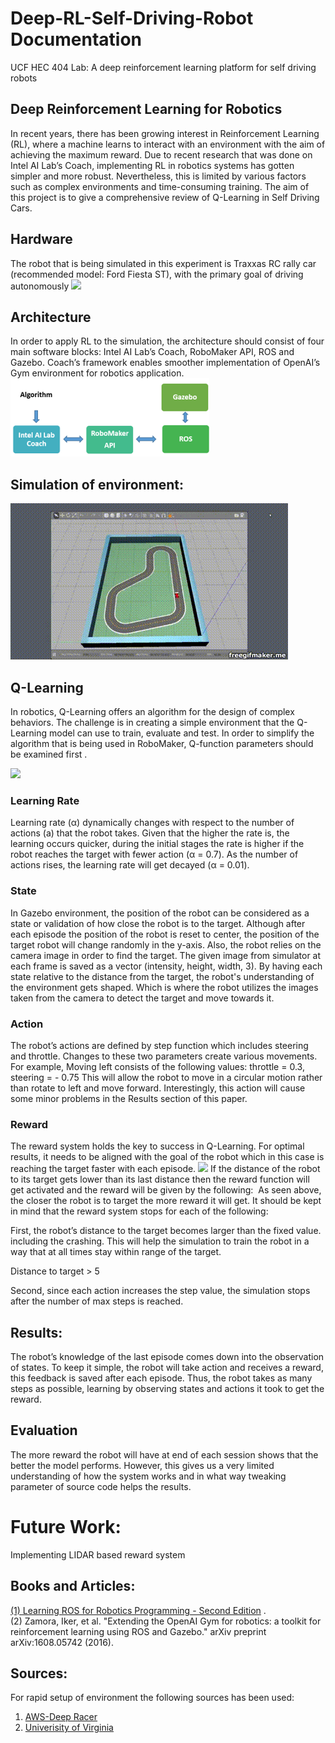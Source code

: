 # Deep-RL-Self-Driving-Robot Documentation

UCF HEC 404 Lab: A deep reinforcement learning platform for self driving robots

## Deep Reinforcement Learning for Robotics 
In recent years, there has been growing interest in Reinforcement Learning (RL), where a machine learns to interact with an environment with the aim of achieving the maximum reward. Due to recent research that was done on Intel AI Lab’s Coach, implementing RL in robotics systems has gotten simpler and more robust. Nevertheless, this is limited by various factors such as complex environments and time-consuming training. The aim of this project is to give a comprehensive review of Q-Learning in Self Driving Cars.

## Hardware
The robot that is being simulated in this experiment is Traxxas RC rally car (recommended model: Ford Fiesta ST), with the primary goal of driving autonomously 
![](robot.gif)  
## Architecture 
In order to apply RL to the simulation, the architecture should consist of four main software blocks: Intel AI Lab’s Coach, RoboMaker API, ROS and Gazebo. Coach’s framework enables smoother implementation of OpenAI’s Gym environment for robotics application.    
![](Algorithm.PNG)
## Simulation of environment:
![RL_Demo.gif](RL_Demo.gif)     

## Q-Learning 
In robotics, Q-Learning offers an algorithm for the design of complex behaviors. The challenge is in creating a simple environment that the Q-Learning model can use to train, evaluate and test. In order to simplify the algorithm that is being used in RoboMaker, Q-function parameters should be examined first .

![](My-Architecture.gif)
### Learning Rate
Learning rate (α) dynamically changes with respect to the number of actions (a) that the robot takes. Given that the higher the rate is, the learning occurs quicker, during the initial stages the rate is higher if the robot reaches the target with fewer action (α = 0.7). As the number of actions rises, the learning rate will get decayed (α = 0.01).
### State
In Gazebo environment, the position of the robot can be considered as a state or validation of how close the robot is to the target.
Although after each episode the position of the robot is reset to center, the position of the target robot will change randomly in the y-axis. 
Also, the robot relies on the camera image in order to find the target. The given image from simulator at each frame is saved as a vector (intensity, height, width, 3). By having each state relative to the distance from the target, the robot's understanding of the environment gets shaped. Which is where the robot utilizes the images taken from the camera to detect the target and move towards it.   
### Action
The robot’s actions are defined by step function which includes steering and throttle.
Changes to these two parameters create various movements. For example, Moving left consists of the following values:
throttle = 0.3, steering = - 0.75
This will allow the robot to move in a circular motion rather than rotate to left and move forward. Interestingly, this action will cause some minor problems in the Results section of this paper.   
### Reward
The reward system holds the key to success in Q-Learning. For optimal results, it needs to be aligned with the goal of the robot which in this case is reaching the target faster with each episode. 
![](Gif)
If the distance of the robot to its target gets lower than its last distance then the reward function will get activated and the reward will be given by the following:
![]()
As seen above, the closer the robot is to target the more reward it will get. It should be kept in mind that the reward system stops for each of the following:

First, the robot’s distance to the target becomes larger than the fixed value. including the crashing. This will help the simulation to train the robot in a way that at all times stay within range of the target. 

Distance to target > 5

Second,  since each action increases the step value, the simulation stops after the number of max steps is reached.
## Results:  
The robot’s knowledge of the last episode comes down into the observation of states. To keep it simple, the robot will take action and receives a reward, this feedback is saved after each episode. Thus, the robot takes as many steps as possible, learning by observing states and actions it took to get the reward. 
## Evaluation
 The more reward the robot will have at end of each session shows that the better the model performs. However, this gives us a very limited understanding of how the system works and in what way tweaking parameter of source code helps the results.
# Future Work: 
Implementing LIDAR based reward system

## Books and Articles:
[(1) Learning ROS for Robotics Programming - Second Edition](https://www.packtpub.com/hardware-and-creative/learning-ros-robotics-programming-second-edition) .   
(2)	Zamora, Iker, et al. "Extending the OpenAI Gym for robotics: a toolkit for reinforcement learning using ROS and Gazebo." arXiv preprint arXiv:1608.05742 (2016).
## Sources:
  For rapid setup of environment the following sources has been used:   
 1. [AWS-Deep Racer](https://github.com/aws-robotics/aws-robomaker-sample-application-deepracer)   
 2. [Univerisity of Virginia](https://github.com/linklab-uva/f1tenth_gtc_tutorial#1-install-robot-operating-system-ros)   
 
